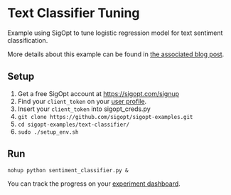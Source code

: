 # Text Classifier Tuning

Example using SigOpt to tune logistic regression model for text sentiment classification.

More details about this example can be found in [the associated blog post](http://blog.sigopt.com/post/133089144983/sigopt-for-ml-automatically-tuning-text).

## Setup

1. Get a free SigOpt account at https://sigopt.com/signup
2. Find your `client_token` on your [user profile](https://sigopt.com/user/profile).
3. Insert your `client_token` into sigopt_creds.py
4. `git clone https://github.com/sigopt/sigopt-examples.git`
5. `cd sigopt-examples/text-classifier/`
4. `sudo ./setup_env.sh`

## Run

```
nohup python sentiment_classifier.py &
```

You can track the progress on your [experiment dashboard](https://sigopt.com/experiment/list).
